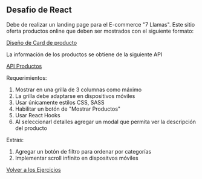 ## Desafio de React

Debe de realizar un landing page para el E-commerce "7 Llamas". Este sitio oferta productos online que deben ser mostrados con el siguiente formato:

[Diseño de Card de producto](https://www.figma.com/file/JIfWgSFKCDJp3Db7IBg43d/Untitled?node-id=0%3A1)

La información de los productos se obtiene de la siguiente API

[API Productos](https://fakestoreapi.com/)

Requerimientos:

1. Mostrar en una grilla de 3 columnas como máximo
2. La grilla debe adaptarse en dispositivos móviles
3. Usar únicamente estilos CSS, SASS
4. Habilitar un botón de "Mostrar Productos"
5. Usar React Hooks
6. Al seleccionarl detalles agregar un modal que permita ver la descripción del producto

Extras:

1. Agregar un botón de filtro para ordenar por categorías
2. Implementar scroll infinito en dispositvos móviles

[Volver a los Ejercicios](../Desafios.md)
